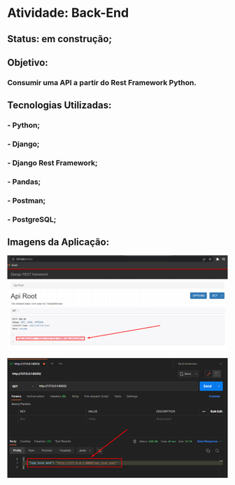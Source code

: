 # Atividade: Back-End

## Status: em construção;

## Objetivo:

### Consumir uma API a partir do Rest Framework Python.

## Tecnologias Utilizadas:

### - Python;

### - Django;

### - Django Rest Framework;

### - Pandas;

### - Postman;

### - PostgreSQL;

## Imagens da Aplicação:

![alt text](https://github.com/lucianonevesln/python-django-rest-framework/blob/main/img/Screenshot_1.png)

![alt text](https://github.com/lucianonevesln/python-django-rest-framework/blob/main/img/Screenshot_2.png)